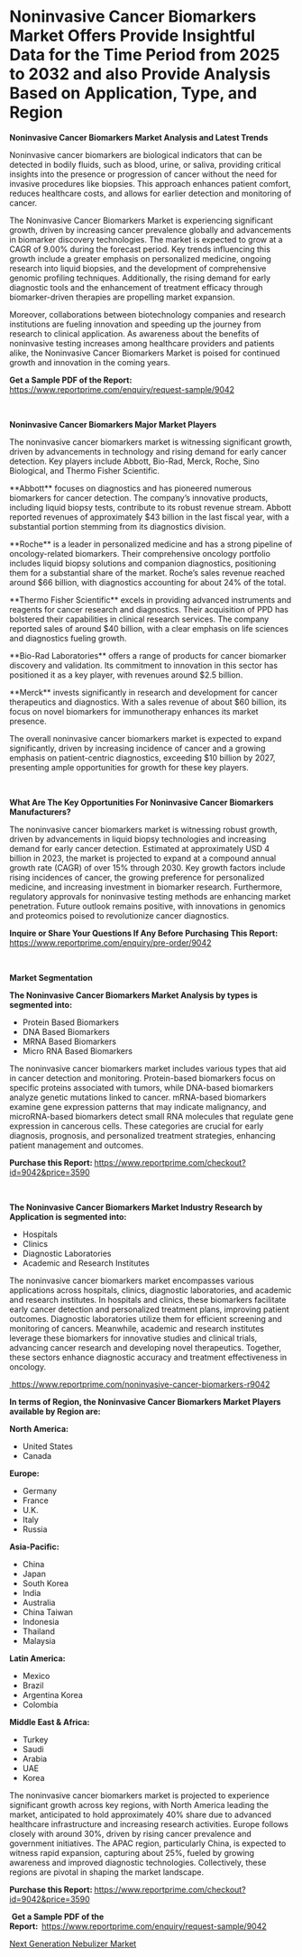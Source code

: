 <p><h1>Noninvasive Cancer Biomarkers Market Offers Provide Insightful Data for the Time Period from 2025 to 2032 and also Provide Analysis Based on Application, Type, and Region</h1></p><p><strong>Noninvasive Cancer Biomarkers Market Analysis and Latest Trends</strong></p>
<p><p>Noninvasive cancer biomarkers are biological indicators that can be detected in bodily fluids, such as blood, urine, or saliva, providing critical insights into the presence or progression of cancer without the need for invasive procedures like biopsies. This approach enhances patient comfort, reduces healthcare costs, and allows for earlier detection and monitoring of cancer.</p><p>The Noninvasive Cancer Biomarkers Market is experiencing significant growth, driven by increasing cancer prevalence globally and advancements in biomarker discovery technologies. The market is expected to grow at a CAGR of 9.00% during the forecast period. Key trends influencing this growth include a greater emphasis on personalized medicine, ongoing research into liquid biopsies, and the development of comprehensive genomic profiling techniques. Additionally, the rising demand for early diagnostic tools and the enhancement of treatment efficacy through biomarker-driven therapies are propelling market expansion.</p><p>Moreover, collaborations between biotechnology companies and research institutions are fueling innovation and speeding up the journey from research to clinical application. As awareness about the benefits of noninvasive testing increases among healthcare providers and patients alike, the Noninvasive Cancer Biomarkers Market is poised for continued growth and innovation in the coming years.</p></p>
<p><strong>Get a Sample PDF of the Report:&nbsp;</strong> <a href="https://www.reportprime.com/enquiry/request-sample/9042?utm_campaign=3130&utm_medium=2&utm_source=Github&utm_content=ia&utm_term=20032025&utm_id=noninvasive-cancer-biomarkers">https://www.reportprime.com/enquiry/request-sample/9042</a></p>
<p>&nbsp;</p>
<p><strong>Noninvasive Cancer Biomarkers Major Market Players</strong></p>
<p><p>The noninvasive cancer biomarkers market is witnessing significant growth, driven by advancements in technology and rising demand for early cancer detection. Key players include Abbott, Bio-Rad, Merck, Roche, Sino Biological, and Thermo Fisher Scientific.</p><p>**Abbott** focuses on diagnostics and has pioneered numerous biomarkers for cancer detection. The company’s innovative products, including liquid biopsy tests, contribute to its robust revenue stream. Abbott reported revenues of approximately $43 billion in the last fiscal year, with a substantial portion stemming from its diagnostics division.</p><p>**Roche** is a leader in personalized medicine and has a strong pipeline of oncology-related biomarkers. Their comprehensive oncology portfolio includes liquid biopsy solutions and companion diagnostics, positioning them for a substantial share of the market. Roche’s sales revenue reached around $66 billion, with diagnostics accounting for about 24% of the total.</p><p>**Thermo Fisher Scientific** excels in providing advanced instruments and reagents for cancer research and diagnostics. Their acquisition of PPD has bolstered their capabilities in clinical research services. The company reported sales of around $40 billion, with a clear emphasis on life sciences and diagnostics fueling growth.</p><p>**Bio-Rad Laboratories** offers a range of products for cancer biomarker discovery and validation. Its commitment to innovation in this sector has positioned it as a key player, with revenues around $2.5 billion. </p><p>**Merck** invests significantly in research and development for cancer therapeutics and diagnostics. With a sales revenue of about $60 billion, its focus on novel biomarkers for immunotherapy enhances its market presence.</p><p>The overall noninvasive cancer biomarkers market is expected to expand significantly, driven by increasing incidence of cancer and a growing emphasis on patient-centric diagnostics, exceeding $10 billion by 2027, presenting ample opportunities for growth for these key players.</p></p>
<p>&nbsp;</p>
<p><strong>What Are The Key Opportunities For Noninvasive Cancer Biomarkers Manufacturers?</strong></p>
<p><p>The noninvasive cancer biomarkers market is witnessing robust growth, driven by advancements in liquid biopsy technologies and increasing demand for early cancer detection. Estimated at approximately USD 4 billion in 2023, the market is projected to expand at a compound annual growth rate (CAGR) of over 15% through 2030. Key growth factors include rising incidences of cancer, the growing preference for personalized medicine, and increasing investment in biomarker research. Furthermore, regulatory approvals for noninvasive testing methods are enhancing market penetration. Future outlook remains positive, with innovations in genomics and proteomics poised to revolutionize cancer diagnostics.</p></p>
<p><strong>Inquire or Share Your Questions If Any Before Purchasing This Report:</strong> <a href="https://www.reportprime.com/enquiry/pre-order/9042?utm_campaign=3130&utm_medium=2&utm_source=Github&utm_content=ia&utm_term=20032025&utm_id=noninvasive-cancer-biomarkers">https://www.reportprime.com/enquiry/pre-order/9042</a></p>
<p>&nbsp;</p>
<p><strong>Market Segmentation</strong></p>
<p><strong>The Noninvasive Cancer Biomarkers Market Analysis by types is segmented into:</strong></p>
<p><ul><li>Protein Based Biomarkers</li><li>DNA Based Biomarkers</li><li>MRNA Based Biomarkers</li><li>Micro RNA Based Biomarkers</li></ul></p>
<p><p>The noninvasive cancer biomarkers market includes various types that aid in cancer detection and monitoring. Protein-based biomarkers focus on specific proteins associated with tumors, while DNA-based biomarkers analyze genetic mutations linked to cancer. mRNA-based biomarkers examine gene expression patterns that may indicate malignancy, and microRNA-based biomarkers detect small RNA molecules that regulate gene expression in cancerous cells. These categories are crucial for early diagnosis, prognosis, and personalized treatment strategies, enhancing patient management and outcomes.</p></p>
<p><strong>Purchase this Report:&nbsp;</strong><a href="https://www.reportprime.com/checkout?id=9042&price=3590&utm_campaign=3130&utm_medium=2&utm_source=Github&utm_content=ia&utm_term=20032025&utm_id=noninvasive-cancer-biomarkers">https://www.reportprime.com/checkout?id=9042&price=3590</a></p>
<p>&nbsp;</p>
<p><strong>The Noninvasive Cancer Biomarkers Market Industry Research by Application is segmented into:</strong></p>
<p><ul><li>Hospitals</li><li>Clinics</li><li>Diagnostic Laboratories</li><li>Academic and Research Institutes</li></ul></p>
<p><p>The noninvasive cancer biomarkers market encompasses various applications across hospitals, clinics, diagnostic laboratories, and academic and research institutes. In hospitals and clinics, these biomarkers facilitate early cancer detection and personalized treatment plans, improving patient outcomes. Diagnostic laboratories utilize them for efficient screening and monitoring of cancers. Meanwhile, academic and research institutes leverage these biomarkers for innovative studies and clinical trials, advancing cancer research and developing novel therapeutics. Together, these sectors enhance diagnostic accuracy and treatment effectiveness in oncology.</p></p>
<p><a href="https://www.reportprime.com/noninvasive-cancer-biomarkers-r9042?utm_campaign=3130&utm_medium=2&utm_source=Github&utm_content=ia&utm_term=20032025&utm_id=noninvasive-cancer-biomarkers">&nbsp;https://www.reportprime.com/noninvasive-cancer-biomarkers-r9042</a></p>
<p><strong>In terms of Region, the Noninvasive Cancer Biomarkers Market Players available by Region are:</strong></p>
<p>
    <p> <strong> North America: </strong>
        <ul>
            <li>United States</li>
            <li>Canada</li>
        </ul>
        </p> 
    <p> <strong> Europe: </strong>
        <ul>
            <li>Germany</li>
            <li>France</li>
            <li>U.K.</li>
            <li>Italy</li>
            <li>Russia</li>
        </ul>
        </p> 
    <p> <strong> Asia-Pacific: </strong>
        <ul>
            <li>China</li>
            <li>Japan</li>
            <li>South Korea</li>
            <li>India</li>
            <li>Australia</li>
            <li>China Taiwan</li>
            <li>Indonesia</li>
            <li>Thailand</li>
            <li>Malaysia</li>
        </ul>
        </p> 
    <p> <strong> Latin America: </strong>
        <ul>
            <li>Mexico</li>
            <li>Brazil</li>
            <li>Argentina Korea</li>
            <li>Colombia</li>
        </ul>
        </p> 
    <p> <strong> Middle East & Africa: </strong>
        <ul>
            <li>Turkey</li>
            <li>Saudi</li>
            <li>Arabia</li>
            <li>UAE</li>
            <li>Korea</li>
        </ul>
    </p>
    </p>
<p><p>The noninvasive cancer biomarkers market is projected to experience significant growth across key regions, with North America leading the market, anticipated to hold approximately 40% share due to advanced healthcare infrastructure and increasing research activities. Europe follows closely with around 30%, driven by rising cancer prevalence and government initiatives. The APAC region, particularly China, is expected to witness rapid expansion, capturing about 25%, fueled by growing awareness and improved diagnostic technologies. Collectively, these regions are pivotal in shaping the market landscape.</p></p>
<p><strong>Purchase this Report: </strong><a href="https://www.reportprime.com/checkout?id=9042&price=3590&utm_campaign=3130&utm_medium=2&utm_source=Github&utm_content=ia&utm_term=20032025&utm_id=noninvasive-cancer-biomarkers">https://www.reportprime.com/checkout?id=9042&price=3590</a></p>
<p>&nbsp;<strong>Get a Sample PDF of the Report:&nbsp;&nbsp;</strong><a href="https://www.reportprime.com/enquiry/request-sample/9042?utm_campaign=3130&utm_medium=2&utm_source=Github&utm_content=ia&utm_term=20032025&utm_id=noninvasive-cancer-biomarkers">https://www.reportprime.com/enquiry/request-sample/9042</a></p>
<p><strong></strong></p>
<p><p><a href="https://github.com/daphnyvashdi/Market-Research-Report-List-1/blob/main/next-generation-nebulizer-market.md?utm_campaign=3130&utm_medium=2&utm_source=Github&utm_content=ia&utm_term=20032025&utm_id=noninvasive-cancer-biomarkers">Next Generation Nebulizer Market</a></p></p>